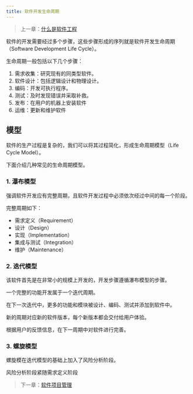 ```yaml
---
title: 软件开发生命周期
---
```


> 上一章：[什么是软件工程](/se/se)

软件的开发需要经过多个步骤，这些步骤形成的序列就是软件开发生命周期（Software Development Life Cycle）。

生命周期一般包括以下几个步骤：

1. 需求收集：研究现有的同类型软件。
2. 软件设计：包括逻辑设计和物理设计。
3. 编码：开发可执行程序。
4. 测试：及时发现错误并采取补救。
5. 发布：在用户的机器上安装软件
6. 运维：更新和维护软件

## 模型

软件的生产过程是复杂的，我们可以将其过程简化，形成生命周期模型（Life Cycle Model）。

下面介绍几种常见的生命周期模型。

### 1. 瀑布模型

强调软件开发应有完整周期，且软件开发过程中必须依次经过中间的每一个阶段。

完整周期如下：

- 需求定义（Requirement）
- 设计（Design）
- 实现（Implementation）
- 集成与测试（Integration）
- 维护（Maintenance）

### 2. 迭代模型

该软件首先是在非常小的规模上开发的，开发步骤遵循瀑布模型的步骤。

一个完整的功能开发属于一个迭代周期。

在下一次迭代中，更多的功能和模块被设计、编码、测试并添加到软件中。

新的周期对应新的软件版本，每个新版本都会交付给用户体验。

根据用户的反馈信息，在下一周期中对软件进行完善。

### 3. 螺旋模型

螺旋模在迭代模型的基础上加入了风险分析阶段。

风险分析阶段紧随需求定义阶段

> 下一章：[软件项目管理](/se/spm)